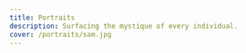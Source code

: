 ```yaml
---
title: Portraits
description: Surfacing the mystique of every individual.
cover: /portraits/sam.jpg
---
```

